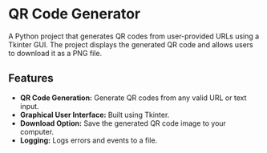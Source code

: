 # QR Code Generator

A Python project that generates QR codes from user-provided URLs
using a Tkinter GUI. The project displays the generated QR code and allows
users to download it as a PNG file.

## Features

- **QR Code Generation:** Generate QR codes from any valid URL or text input.
- **Graphical User Interface:** Built using Tkinter.
- **Download Option:** Save the generated QR code image to your computer.
- **Logging:** Logs errors and events to a file. 

